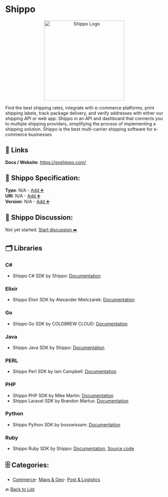 # Shippo
<p align="center">
    <img width="256" src="https://raw.githubusercontent.com/apis-list/apis-list/main/apis/shippo/logo_256x256.png" alt="Shippo Logo"/>
</p>
Find the best shipping rates, integrate with e-commerce platforms, print shipping labels, track package delivery, and verify addresses with either our shipping API or web app. Shippo in an API and dashboard that connects you to multiple shipping providers, simplifying the process of implementing a shipping solution.  Shippo is the best multi-carrier shipping software for e-commerce businesses

##  🔗 Links
**Docs / Website**: https://goshippo.com/

## 🧬 Shippo Specification:
**Type**: N/A - [Add ➕](https://github.com/apis-list/apis-list/edit/main/apis.yaml#L17473)  
**URI**: N/A - [Add ➕](https://github.com/apis-list/apis-list/edit/main/apis.yaml#L17473)  
**Version**: N/A - [Add ➕](https://github.com/apis-list/apis-list/edit/main/apis.yaml#L17473)

## 💬 Shippo Discussion:
Not yet started. [Start discussion ➡️](https://github.com/apis-list/apis-list/discussions/new)

## 🗂️ Libraries
### C#
- Shippo C# SDK by Shippo: [Documentation](https://github.com/goshippo/shippo-csharp-client)
### Elixir
- Shippo Elixir SDK by Alexander Mielczarek: [Documentation](https://github.com/almielczarek/shippo-elixir-client)
### Go
- Shippo Go SDK by COLDBREW CLOUD: [Documentation](https://github.com/coldbrewcloud/go-shippo)
### Java
- Shippo Java SDK by Shippo: [Documentation](https://github.com/goshippo/shippo-java-client)
### PERL
- Shippo Perl SDK by Iain Campbell: [Documentation](https://github.com/cpanic/WebService-Shippo)
### PHP
- Shippo PHP SDK by Mike Martin: [Documentation](https://github.com/mikemartin/statamic-v1-shippo)
- Shippo Laravel SDK by Brandon Martus: [Documentation](https://github.com/bmartus/laravel-shippo)
### Python
- Shippo Python SDK by bosswissam: [Documentation](https://github.com/bosswissam/shippo-python)
### Ruby
- Shippo Ruby SDK by Shippo: [Documentation](https://goshippo.com/docs/), [Source code](https://github.com/goshippo/shippo-ruby-client)


## 🗄️ Categories:
- [Commerce](https://github.com/apis-list/apis-list#commerce-)- [Maps & Geo](https://github.com/apis-list/apis-list#maps--geo-)- [Post & Logistics](https://github.com/apis-list/apis-list#post--logistics-)

🔙  [Back to List](https://github.com/apis-list/apis-list)
